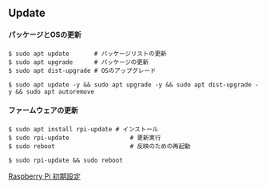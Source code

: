 ## Update

#### パッケージとOSの更新

```
$ sudo apt update       # パッケージリストの更新
$ sudo apt upgrade      # パッケージの更新
$ sudo apt dist-upgrade # OSのアップグレード
```

```
$ sudo apt update -y && sudo apt upgrade -y && sudo apt dist-upgrade -y && sudo apt autoremove
```

#### ファームウェアの更新

```
$ sudo apt install rpi-update # インストール
$ sudo rpi-update                 # 更新実行
$ sudo reboot                     # 反映のための再起動
```

```
$ sudo rpi-update && sudo reboot
```

[Raspberry Pi 初期設定](https://qiita.com/HeRo/items/c1c30d7267faeb304538)
